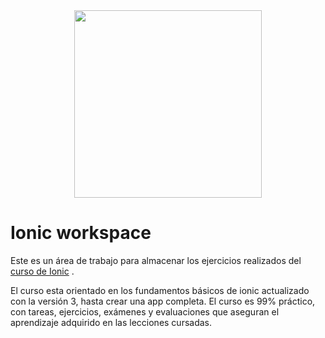 <center>
    <img src="https://cdn.scotch.io/scotchy-uploads/2015/11/Ionic_Logo.svg_.png" width="300">
</center>

# Ionic workspace

Este es un área de trabajo para almacenar los ejercicios realizados del [curso de Ionic](https://www.udemy.com/ionic-crea-apps-para-android-e-ios/) .

El curso esta orientado en los fundamentos básicos de ionic actualizado con la versión 3, hasta crear una app completa. El curso es 99% práctico, con tareas, ejercicios, exámenes y evaluaciones que aseguran el aprendizaje adquirido en las lecciones cursadas.